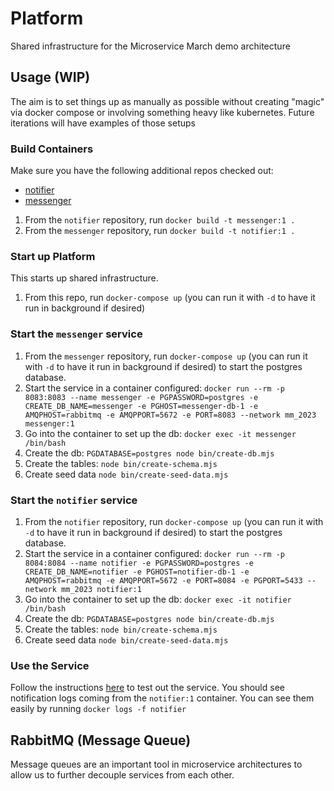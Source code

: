 # Platform
Shared infrastructure for the Microservice March demo architecture

## Usage (WIP)
The aim is to set things up as manually as possible without creating "magic" via docker compose or involving something heavy like kubernetes.  Future iterations will have examples of those setups

### Build Containers
Make sure you have the following additional repos checked out:
* [notifier](https://github.com/microservices-march-2022/notifier)
* [messenger](https://github.com/microservices-march-2022/messenger)

1. From the `notifier` repository, run `docker build -t messenger:1 .`
1. From the `messenger` repository, run `docker build -t notifier:1 .`

### Start up Platform
This starts up shared infrastructure.
1. From this repo, run `docker-compose up` (you can run it with `-d` to have it run in background if desired)

### Start the `messenger` service
1. From the `messenger` repository, run `docker-compose up` (you can run it with `-d` to have it run in background if desired) to start the postgres database.
1. Start the service in a container configured: `docker run --rm -p 8083:8083 --name messenger -e PGPASSWORD=postgres -e CREATE_DB_NAME=messenger -e PGHOST=messenger-db-1 -e AMQPHOST=rabbitmq -e AMQPPORT=5672 -e PORT=8083 --network mm_2023 messenger:1`
1. Go into the container to set up the db: `docker exec -it messenger /bin/bash`
1. Create the db: `PGDATABASE=postgres node bin/create-db.mjs`
1. Create the tables: `node bin/create-schema.mjs`
1. Create seed data `node bin/create-seed-data.mjs`

### Start the `notifier` service
1. From the `notifier` repository, run `docker-compose up` (you can run it with `-d` to have it run in background if desired) to start the postgres database.
1. Start the service in a container configured: `docker run --rm -p 8084:8084 --name notifier -e PGPASSWORD=postgres -e CREATE_DB_NAME=notifier -e PGHOST=notifier-db-1 -e AMQPHOST=rabbitmq -e AMQPPORT=5672 -e PORT=8084 -e PGPORT=5433 --network mm_2023 notifier:1`
1. Go into the container to set up the db: `docker exec -it notifier /bin/bash`
1. Create the db: `PGDATABASE=postgres node bin/create-db.mjs`
1. Create the tables: `node bin/create-schema.mjs`
1. Create seed data `node bin/create-seed-data.mjs`

### Use the Service
Follow the instructions [here](https://github.com/microservices-march-2022/messenger#using-the-service) to test out the service. You should see notification logs coming from the `notifier:1` container.  You can see them easily by running `docker logs -f notifier`

## RabbitMQ (Message Queue)
Message queues are an important tool in microservice architectures to allow us to further decouple services from each other.
